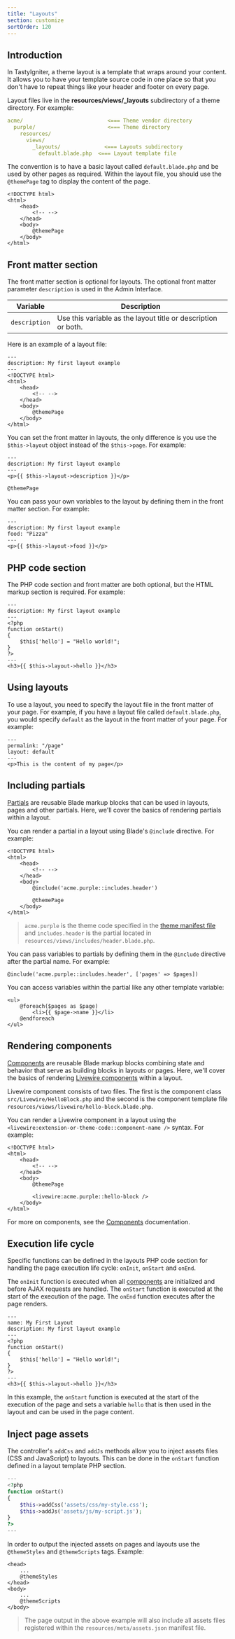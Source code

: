 ```yaml
---
title: "Layouts"
section: customize
sortOrder: 120
---
```


## Introduction

In TastyIgniter, a theme layout is a template that wraps around your content. It allows you to have your template source code in one place so that you don't have to repeat things like your header and footer on every page.

Layout files live in the **resources/views/_layouts** subdirectory of a theme directory. For example:

```yaml
acme/                           <=== Theme vendor directory
  purple/                       <=== Theme directory
    resources/
      views/
        _layouts/              <=== Layouts subdirectory
          default.blade.php  <=== Layout template file
```

The convention is to have a basic layout called `default.blade.php` and be used by other pages as required. Within the layout file, you should use the `@themePage`  tag to display the content of the page.

```blade
<!DOCTYPE html>
<html>
    <head>
        <!-- -->
    </head>
    <body>
        @themePage
    </body>
</html>
```

## Front matter section

The front matter section is optional for layouts. The optional front matter parameter `description` is used in the Admin Interface.

| Variable       | Description                                                   |
|----------------|---------------------------------------------------------------|
| `description`  | Use this variable as the layout title or description or both. |

Here is an example of a layout file:

```blade
---
description: My first layout example
---
<!DOCTYPE html>
<html>
    <head>
        <!-- -->
    </head>
    <body>
        @themePage
    </body>
</html>
```

You can set the front matter in layouts, the only difference is you use the `$this->layout` object instead of the `$this->page`. For example:

```blade
---
description: My first layout example
---
<p>{{ $this->layout->description }}</p>

@themePage
```

You can pass your own variables to the layout by defining them in the front matter section. For example:

```blade
---
description: My first layout example
food: "Pizza"
---
<p>{{ $this->layout->food }}</p>
```

## PHP code section

The PHP code section and front matter are both optional, but the HTML markup section is required. For example:

```blade
---
description: My first layout example
---
<?php
function onStart()
{
    $this['hello'] = "Hello world!";
}
?>
---
<h3>{{ $this->layout->hello }}</h3>
```

## Using layouts

To use a layout, you need to specify the layout file in the front matter of your page. For example, if you have a layout file called `default.blade.php`, you would specify `default` as the layout in the front matter of your page. For example:

```blade
---
permalink: "/page"
layout: default
---
<p>This is the content of my page</p>
```

## Including partials

[Partials](../customize/partials) are reusable Blade markup blocks that can be used in layouts, pages and other partials. Here, we'll cover the basics of rendering partials within a layout.

You can render a partial in a layout using Blade's `@include` directive. For example:

```blade
<!DOCTYPE html>
<html>
    <head>
        <!-- -->
    </head>
    <body>
        @include('acme.purple::includes.header')
        
        @themePage
    </body>
</html>
```

> `acme.purple` is the theme code specified in the [theme manifest file](../customize/themes#theme-manifest) and `includes.header` is the partial located in `resources/views/includes/header.blade.php`.

You can pass variables to partials by defining them in the `@include` directive after the partial name. For example:

```blade
@include('acme.purple::includes.header', ['pages' => $pages])
```

You can access variables within the partial like any other template variable:

```blade
<ul>
    @foreach($pages as $page)
        <li>{{ $page->name }}</li>
    @endforeach
</ul>
```

## Rendering components

[Components](../customize/components) are reusable Blade markup blocks combining state and behavior that serve as building blocks in layouts or pages. Here, we'll cover the basics of rendering [Livewire components](../customize/components#livewire-component) within a layout.

Livewire component consists of two files. The first is the component class `src/Livewire/HelloBlock.php` and the second is the component template file `resources/views/livewire/hello-block.blade.php`.

You can render a Livewire component in a layout using the `<livewire:extension-or-theme-code::component-name />` syntax. For example:

```blade
<!DOCTYPE html>
<html>
    <head>
        <!-- -->
    </head>
    <body>
        @themePage

        <livewire:acme.purple::hello-block />
    </body>
</html>
```

For more on components, see the [Components](../customize/components) documentation.

## Execution life cycle

Specific functions can be defined in the layouts PHP code section for handling the page execution life cycle: `onInit`, `onStart` and `onEnd`.

The `onInit` function is executed when all [components](../customize/components) are initialized and before AJAX requests are handled. The `onStart` function is executed at the start of the execution of the page. The `onEnd` function executes after the page renders.

```blade
---
name: My First Layout
description: My first layout example
---
<?php
function onStart()
{
    $this['hello'] = "Hello world!";
}
?>
---
<h3>{{ $this->layout->hello }}</h3>
```

In this example, the `onStart` function is executed at the start of the execution of the page and sets a variable `hello` that is then used in the layout and can be used in the page content.

## Inject page assets

The controller's `addCss` and `addJs` methods allow you to inject assets files (CSS and JavaScript) to layouts. This can be done in the `onStart` function defined in a layout template PHP section.

```php
---
<?php
function onStart()
{
    $this->addCss('assets/css/my-style.css');
    $this->addJs('assets/js/my-script.js');
}
?>
---
```

In order to output the injected assets on pages and layouts use the `@themeStyles` and `@themeScripts` tags. Example:

```blade
<head>
    ...
    @themeStyles
</head>
<body>
    ...
    @themeScripts
</body>
```

> The page output in the above example will also include all assets files registered within the `resources/meta/assets.json` manifest file.
